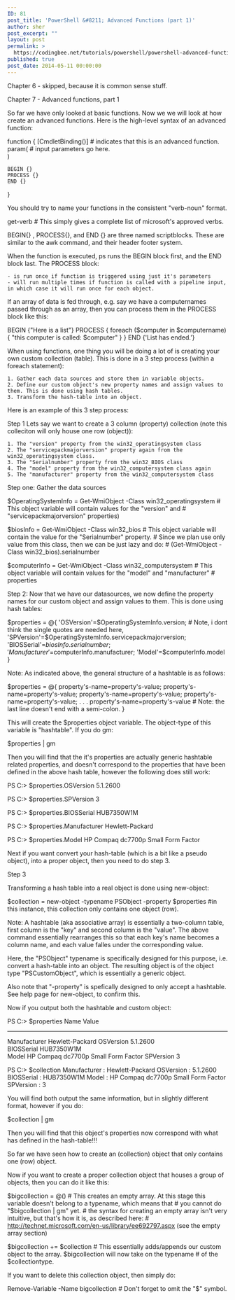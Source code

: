 ```yaml
---
ID: 81
post_title: 'PowerShell &#8211; Advanced Functions (part 1)'
author: sher
post_excerpt: ""
layout: post
permalink: >
  https://codingbee.net/tutorials/powershell/powershell-advanced-functions-part-1
published: true
post_date: 2014-05-11 00:00:00
---
```

Chapter 6 - skipped, because it is common sense stuff.

Chapter 7 - Advanced functions, part 1

So far we have only looked at basic functions. Now we we will look at how create an advanced functions. Here is the high-level syntax of an advanced function:

function <name> {
	[CmdletBinding()]	# indicates that this is an advanced function.
	param(
						# input parameters go here. 	
	)

	BEGIN {} 
	PROCESS {} 
	END {}

}

You should try to name your functions in the consistent "verb-noun" format.  
 
get-verb	# This simply gives a complete list of microsoft's approved verbs.

BEGIN{} ,	PROCESS{},	and END {} are three named scriptblocks. These are similar to the awk command, and their header footer system. 

When the function is executed, ps runs the BEGIN block first, and the END block last. The PROCESS block:

	- is run once if function is triggered using just it's parameters
	- will run multiple times if function is called with a pipeline input, in which case it will run once for each object. 

If an array of data is fed through, e.g. say we have a computernames passed through as an array, then you can process them in the PROCESS block like this:

BEGIN {"Here is a list"} 
PROCESS {
    foreach ($computer in $computername) {
        "this computer is called: $computer"
    } 
}
END {'List has ended.'}



When using functions, one thing you will be doing a lot of is creating your own custom collection (table). This is done in a 3 step process (within a foreach statement):

	1. Gather each data sources and store them in variable objects.
	2. Define our custom object's new property names and assign values to them. This is done using hash tables. 
	3. Transform the hash-table into an object. 
	

Here is an example of this 3 step process:


Step 1
Lets say we want to create a 3 column (property) collection (note this colleciton will only house one row (object)):

	1. The "version" property from the win32_operatingsystem class
	2. The "servicepackmajorversion" property again from the win32_operatingsystem class. 
	3. The "Serialnumber" property from the win32_BIOS class 
	4. The "model" property from the win32_computersystem class again
	5. The "manufacturer" property from the win32_computersystem class

Step one: Gather the data sources
	
$OperatingSystemInfo = Get-WmiObject -Class win32_operatingsystem   # This object variable will contain values for the "version" and 
																	# "servicepackmajorversion" properties)

$biosInfo = Get-WmiObject -Class win32_bios							# This object variable will contain the value for the "Serialnumber" property.
																	# Since we plan use only value from this class, then we can be just lazy and do:
																	# (Get-WmiObject -Class win32_bios).serialnumber

$computerInfo = Get-WmiObject -Class win32_computersystem			# This object variable will contain values for the "model" and "manufacturer"
																	# properties



Step 2: Now that we have our datasources, we now define the property names for our custom object and assign values to them. This is done using hash tables:

$properties = @{
	'OSVersion'=$OperatingSystemInfo.version;						# Note, i dont think the single quotes are needed here,
	'SPVersion'=$OperatingSystemInfo.servicepackmajorversion;
	'BIOSSerial'=$biosInfo.serialnumber;
	'Manufacturer'=$computerInfo.manufacturer;
	'Model'=$computerInfo.model
}


Note: As indicated above, the general structure of a hashtable is as follows:

$properties = @{
	property's-name=property's-value;
	property's-name=property's-value;
	property's-name=property's-value;
	property's-name=property's-value;
				.
				.
				.
	property's-name=property's-value			# Note: the last line doesn't end with a semi-colon.
}
 

This will create the $properties object variable. The object-type of this variable is "hashtable". If you do gm:

$properties | gm

Then you will find that the it's properties are actually generic hashtable related properties, and doesn't correspond to the properties that have been defined in the above hash table, however the following does still work:

PS C:\> $properties.OSVersion
5.1.2600

PS C:\> $properties.SPVersion
3

PS C:\> $properties.BIOSSerial
HUB7350W1M

PS C:\> $properties.Manufacturer
Hewlett-Packard

PS C:\> $properties.Model
HP Compaq dc7700p Small Form Factor


Next if you want convert your hash-table (which is a bit like a pseudo object), into a proper object, then you need to do step 3.



Step 3 

Transforming a hash table into a real object is done using new-object:

$collection = new-object -typename PSObject -property $properties			#in this instance, this collection only contains one object (row).  

Note: A hashtable (aka associative array) is essentially a two-column table, first column is the "key" and second column is the "value". The above command essentially rearranges this so that each key's name becomes a column name, and each value falles under the corresponding value. 

Here, the "PSObject" typename is specifically designed for this purpose, i.e. convert a hash-table into an object. The resulting object is of the 
object type "PSCustomObject", which is essentially a generic object. 

Also note that "-property" is spefically designed to only accept a hashtable. See help page for new-object, to confirm this. 

Now if you output both the hashtable and custom object:

PS C:\> $properties
Name                           Value
----                           -----
Manufacturer                   Hewlett-Packard 
OSVersion                      5.1.2600       
BIOSSerial                     HUB7350W1M     
Model                          HP Compaq dc7700p Small Form Factor
SPVersion                      3 

PS C:\> $collection
Manufacturer : Hewlett-Packard
OSVersion    : 5.1.2600
BIOSSerial   : HUB7350W1M
Model        : HP Compaq dc7700p Small Form Factor
SPVersion    : 3

You will find both output the same information, but in slightly different format, however if you do:

$collection | gm

Then you will find that this object's properties now correspond with what has defined in the hash-table!!! 




So far we have seen how to create an (collection) object that only contains one (row) object. 

Now if you want to create a proper collection object that houses a group of objects, then you can do it like this:

$bigcollection = @()				# This creates an empty array. At this stage this variable doesn't belong to a typename, which means that 
									# you cannot do "$bigcollection | gm" yet.
									# the syntax for creating an empty array isn't very intuitive, but that's how it is, as described here:
									# http://technet.microsoft.com/en-us/library/ee692797.aspx (see the empty array section)



$bigcollection += $collection		# This essentially adds/appends our custom object to the array. $bigcollection will now take on the typename
									# of the $collectiontype.
									
If you want to delete this collection object, then simply do:

Remove-Variable -Name bigcollection				# Don't forget to omit the "$" symbol.